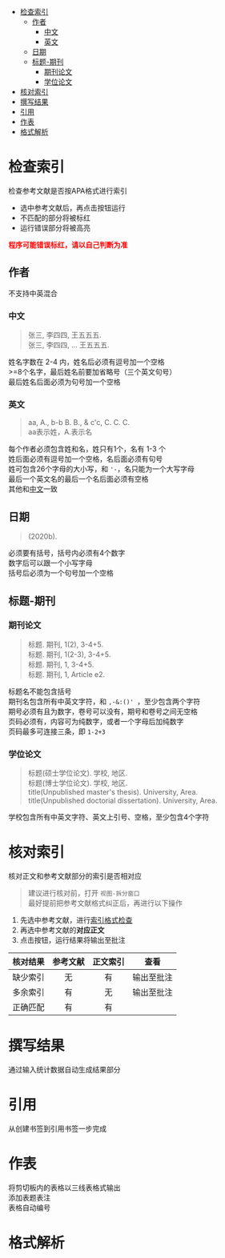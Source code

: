 - [检查索引](#检查索引)
  - [作者](#作者)
    - [中文](#中文)
    - [英文](#英文)
  - [日期](#日期)
  - [标题-期刊](#标题-期刊)
    - [期刊论文](#期刊论文)
    - [学位论文](#学位论文)
- [核对索引](#核对索引)
- [撰写结果](#撰写结果)
- [引用](#引用)
- [作表](#作表)
- [格式解析](#格式解析)

# 检查索引
检查参考文献是否按APA格式进行索引

* 选中参考文献后，再点击按钮运行
* 不匹配的部分将被标红
* 运行错误部分将被高亮

<b style="color:red;">程序可能错误标红，请以自己判断为准</b>

## 作者
不支持中英混合
### 中文
>张三, 李四四, 王五五五.   
>张三, 李四四, … 王五五五.  

姓名字数在 2-4 内，姓名后必须有逗号加一个空格  
\>=8个名字，最后姓名前要加省略号（三个英文句号）   
最后姓名后面必须为句号加一个空格
### 英文
>aa, A., b-b B. B., & c'c, C. C. C.   
>aa表示姓，A.表示名

每个作者必须包含姓和名，姓只有1个，名有 1-3 个  
姓后面必须有逗号加一个空格，名后面必须有句号  
姓可包含26个字母的大小写，和 `'-`，名只能为一个大写字母  
最后一个英文名的最后一个名后面必须有空格  
其他和[中文](#中文)一致

## 日期
>(2020b).   

必须要有括号，括号内必须有4个数字  
数字后可以跟一个小写字母  
括号后必须为一个句号加一个空格

## 标题-期刊
### 期刊论文
> 标题. 期刊, 1(2), 3-4+5.  
> 标题. 期刊, 1(2-3), 3-4+5.  
> 标题. 期刊, 1, 3-4+5.  
> 标题. 期刊, 1, Article e2. 

标题名不能包含括号  
期刊名包含所有中英文字符，和 `,-&:()' `，至少包含两个字符  
期号必须有且为数字，卷号可以没有，期号和卷号之间无空格  
页码必须有，内容可为纯数字，或者一个字母后加纯数字  
页码最多可连接三条，即 `1-2+3`
### 学位论文
>标题(硕士学位论文). 学校, 地区.   
>标题(博士学位论文). 学校, 地区.   
>title(Unpublished master's thesis). University, Area.   
>title(Unpublished doctorial dissertation). University, Area.   

学校包含所有中英文字符、英文上引号、空格，至少包含4个字符


# 核对索引
核对正文和参考文献部分的索引是否相对应 

> 建议进行核对前，打开 `视图-拆分窗口`  
> 最好提前把参考文献格式纠正后，再进行以下操作

1. 先选中参考文献，进行[索引格式检查](#索引格式检查)
2. 再选中参考文献的**对应正文**
3. 点击按钮，运行结果将输出至批注

| 核对结果 | 参考文献 | 正文索引 |    查看    |
| :------: | :------: | :------: | :--------: |
| 缺少索引 |    无    |    有    | 输出至批注 |
| 多余索引 |    有    |    无    | 输出至批注 |
| 正确匹配 |    有    |    有    |            |

# 撰写结果
通过输入统计数据自动生成结果部分

# 引用
从创建书签到引用书签一步完成

# 作表
将剪切板内的表格以三线表格式输出  
添加表题表注  
表格自动编号

# 格式解析 
 